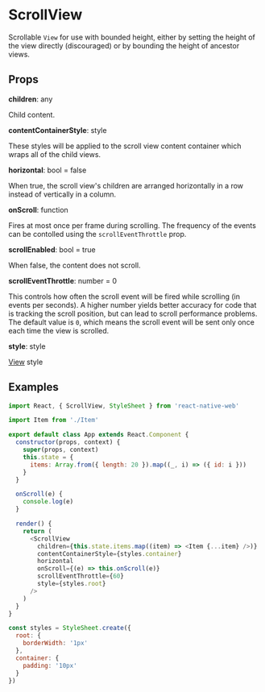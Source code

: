 # ScrollView

Scrollable `View` for use with bounded height, either by setting the height of
the view directly (discouraged) or by bounding the height of ancestor views.

## Props

**children**: any

Child content.

**contentContainerStyle**: style

These styles will be applied to the scroll view content container which wraps
all of the child views.

**horizontal**: bool = false

When true, the scroll view's children are arranged horizontally in a row
instead of vertically in a column.

**onScroll**: function

Fires at most once per frame during scrolling. The frequency of the events can
be contolled using the `scrollEventThrottle` prop.

**scrollEnabled**: bool = true

When false, the content does not scroll.

**scrollEventThrottle**: number = 0

This controls how often the scroll event will be fired while scrolling (in
events per seconds). A higher number yields better accuracy for code that is
tracking the scroll position, but can lead to scroll performance problems. The
default value is `0`, which means the scroll event will be sent only once each
time the view is scrolled.

**style**: style

[View](View.md) style

## Examples

```js
import React, { ScrollView, StyleSheet } from 'react-native-web'

import Item from './Item'

export default class App extends React.Component {
  constructor(props, context) {
    super(props, context)
    this.state = {
      items: Array.from({ length: 20 }).map((_, i) => ({ id: i }))
    }
  }

  onScroll(e) {
    console.log(e)
  }

  render() {
    return (
      <ScrollView
        children={this.state.items.map((item) => <Item {...item} />)}
        contentContainerStyle={styles.container}
        horizontal
        onScroll={(e) => this.onScroll(e)}
        scrollEventThrottle={60}
        style={styles.root}
      />
    )
  }
}

const styles = StyleSheet.create({
  root: {
    borderWidth: '1px'
  },
  container: {
    padding: '10px'
  }
})
```
